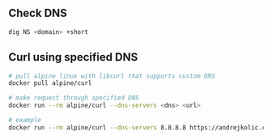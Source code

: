 ## Check DNS

```bash
dig NS <domain> +short
```


## Curl using specified DNS

```bash
# pull alpine linux with libcurl that supports custom DNS 
docker pull alpine/curl

# make request through specified DNS
docker run --rm alpine/curl --dns-servers <dns> <url>

# example
docker run --rm alpine/curl --dns-servers 8.8.8.8 https://andrejkolic.com
```
